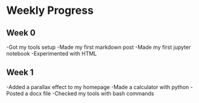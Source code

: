 # Weekly Progress

## Week 0
-Got my tools setup
-Made my first markdown post
-Made my first jupyter notebook
-Experimented with HTML

## Week 1
-Added a parallax effect to my homepage
-Made a calculator with python
-Posted a docx file
-Checked my tools with bash commands
